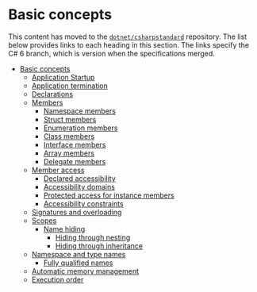 # Basic concepts

This content has moved to the [`dotnet/csharpstandard`](https://github.com/dotnet/csharpstandard) repository.
The list below provides links to each heading in this section. The links specify the C# 6 branch, which is version when the specifications merged.

- <a id="basic-concepts"></a>[Basic concepts](https://github.com/dotnet/csharpstandard/blob/draft-v6/standard/basic-concepts.md#7-basic-concepts)
  - <a id="application-startup"></a>[Application Startup](https://github.com/dotnet/csharpstandard/blob/draft-v6/standard/basic-concepts.md#71-application-startup)
  - <a id="application-termination"></a>[Application termination](https://github.com/dotnet/csharpstandard/blob/draft-v6/standard/basic-concepts.md#72-application-termination)
  - <a id="declarations"></a>[Declarations](https://github.com/dotnet/csharpstandard/blob/draft-v6/standard/basic-concepts.md#73-declarations)
  - <a id="members"></a>[Members](https://github.com/dotnet/csharpstandard/blob/draft-v6/standard/basic-concepts.md#74-members)
    - <a id="namespace-members"></a>[Namespace members](https://github.com/dotnet/csharpstandard/blob/draft-v6/standard/basic-concepts.md#742-namespace-members)
    - <a id="struct-members"></a>[Struct members](https://github.com/dotnet/csharpstandard/blob/draft-v6/standard/basic-concepts.md#743-struct-members)
    - <a id="enumeration-members"></a>[Enumeration members](https://github.com/dotnet/csharpstandard/blob/draft-v6/standard/basic-concepts.md#744-enumeration-members)
    - <a id="class-members"></a>[Class members](https://github.com/dotnet/csharpstandard/blob/draft-v6/standard/basic-concepts.md#745-class-members)
    - <a id="interface-members"></a>[Interface members](https://github.com/dotnet/csharpstandard/blob/draft-v6/standard/basic-concepts.md#746-interface-members)
    - <a id="array-members"></a>[Array members](https://github.com/dotnet/csharpstandard/blob/draft-v6/standard/basic-concepts.md#747-array-members)
    - <a id="delegate-members"></a>[Delegate members](https://github.com/dotnet/csharpstandard/blob/draft-v6/standard/basic-concepts.md#748-delegate-members)
  - <a id="member-access"></a>[Member access](https://github.com/dotnet/csharpstandard/blob/draft-v6/standard/basic-concepts.md#75-member-access)
    - <a id="declared-accessibility"></a>[Declared accessibility](https://github.com/dotnet/csharpstandard/blob/draft-v6/standard/basic-concepts.md#752-declared-accessibility)
    - <a id="accessibility-domains"></a>[Accessibility domains](https://github.com/dotnet/csharpstandard/blob/draft-v6/standard/basic-concepts.md#753-accessibility-domains)
    - <a id="protected-access-for-instance-members"></a>[Protected access for instance members](https://github.com/dotnet/csharpstandard/blob/draft-v6/standard/basic-concepts.md#754-protected-access)
    - <a id="accessibility-constraints"></a>[Accessibility constraints](https://github.com/dotnet/csharpstandard/blob/draft-v6/standard/basic-concepts.md#755-accessibility-constraints)
  - <a id="signatures-and-overloading"></a>[Signatures and overloading](https://github.com/dotnet/csharpstandard/blob/draft-v6/standard/basic-concepts.md#76-signatures-and-overloading)
  - <a id="scopes"></a>[Scopes](https://github.com/dotnet/csharpstandard/blob/draft-v6/standard/basic-concepts.md#77-scopes)
    - <a id="name-hiding"></a>[Name hiding](https://github.com/dotnet/csharpstandard/blob/draft-v6/standard/basic-concepts.md#772-name-hiding)
      - <a id="hiding-through-nesting"></a>[Hiding through nesting](https://github.com/dotnet/csharpstandard/blob/draft-v6/standard/basic-concepts.md#7722-hiding-through-nesting)
      - <a id="hiding-through-inheritance"></a>[Hiding through inheritance](https://github.com/dotnet/csharpstandard/blob/draft-v6/standard/basic-concepts.md#7723-hiding-through-inheritance)
  - <a id="namespace-and-type-names"></a>[Namespace and type names](https://github.com/dotnet/csharpstandard/blob/draft-v6/standard/basic-concepts.md#78-namespace-and-type-names)
    - <a id="fully-qualified-names"></a>[Fully qualified names](https://github.com/dotnet/csharpstandard/blob/draft-v6/standard/basic-concepts.md#783-fully-qualified-names)
  - <a id="automatic-memory-management"></a>[Automatic memory management](https://github.com/dotnet/csharpstandard/blob/draft-v6/standard/basic-concepts.md#79-automatic-memory-management)
  - <a id="execution-order"></a>[Execution order](https://github.com/dotnet/csharpstandard/blob/draft-v6/standard/basic-concepts.md#710-execution-order)
